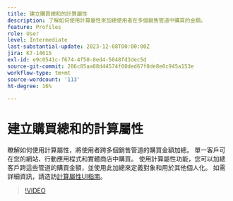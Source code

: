 ```yaml
---
title: 建立購買總和的計算屬性
description: 了解如何使用計算屬性來加總使用者在多個銷售管道中購買的金額。
feature: Profiles
role: User
level: Intermediate
last-substantial-update: 2023-12-08T00:00:00Z
jira: KT-14615
exl-id: e9c0541c-f674-4f50-8ed4-5048fd3dec5d
source-git-commit: 286c85aa88d44574f00ded67f0de8e0c945a153e
workflow-type: tm+mt
source-wordcount: '113'
ht-degree: 16%

---
```


# 建立購買總和的計算屬性

瞭解如何使用計算屬性，將使用者跨多個銷售管道的購買金額加總。 單一客戶可在您的網站、行動應用程式和實體商店中購買。 使用計算屬性功能，您可以加總客戶跨這些管道的購買金額，並使用此加總來定義對象和用於其他個人化。 如需詳細資訊，請造訪[計算屬性UI指南](https://experienceleague.adobe.com/docs/experience-platform/profile/computed-attributes/ui.html?lang=zh-Hant&)。

>[!VIDEO](https://video.tv.adobe.com/v/3425899?learn=on&enablevpops)
